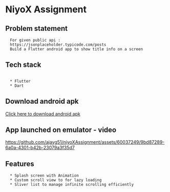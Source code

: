 #  NiyoX Assignment

##  Problem statement
```
  For given public api :
  https://jsonplaceholder.typicode.com/posts
  Build a Flutter android app to show title info on a screen

```

##  Tech stack
```

  * Flutter
  * Dart

```
##  Download android apk
<a href="https://github.com/ajayg51/niyoXAssignment/raw/main/apk/app-release.apk">Click here to download android apk</a>

##  App launched on emulator - video

https://github.com/ajayg51/niyoXAssignment/assets/60037249/9bd87289-6a0a-4301-b42b-23079a3f35d7

## Features
```
  * Splash screen with Animation
  * Custom scroll view to for lazy loading
  * Sliver list to manage infinite scrolling efficiently
```
